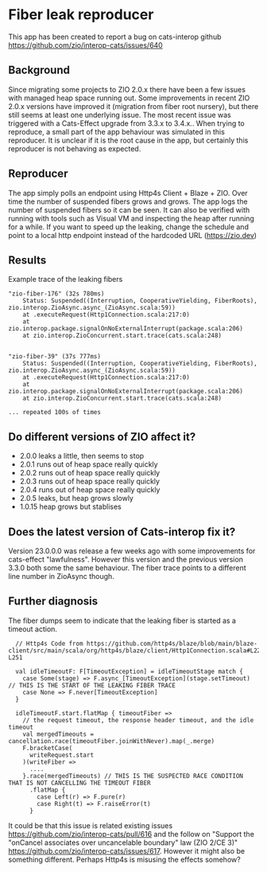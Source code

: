 # Fiber leak reproducer

This app has been created to report a bug on cats-interop github https://github.com/zio/interop-cats/issues/640
## Background
Since migrating some projects to ZIO 2.0.x there have been a few issues with managed heap space running out. Some improvements in recent ZIO 2.0.x versions have improved it (migration from fiber root nursery), but there still seems at least one underlying issue. The most recent issue was triggered with a Cats-Effect upgrade from 3.3.x to 3.4.x.. When trying to reproduce, a small part of the app behaviour was simulated in this reproducer. It is unclear if it is the root cause in the app, but certainly this reproducer is not behaving as expected.

## Reproducer

The app simply polls an endpoint using Http4s Client + Blaze + ZIO. Over time the number of suspended fibers grows and grows. The app logs the number of suspended fibers so it can be seen. It can also be verified with running with tools such as Visual VM and inspecting the heap after running for a while. If you want to speed up the leaking, change the schedule and point to a local http endpoint instead of the hardcoded URL (https://zio.dev)

## Results

Example trace of the leaking fibers

```
"zio-fiber-176" (32s 780ms) 
	Status: Suspended((Interruption, CooperativeYielding, FiberRoots), zio.interop.ZioAsync.async_(ZioAsync.scala:59))
	at .executeRequest(Http1Connection.scala:217:0)
	at zio.interop.package.signalOnNoExternalInterrupt(package.scala:206)
	at zio.interop.ZioConcurrent.start.trace(cats.scala:248)


"zio-fiber-39" (37s 777ms) 
	Status: Suspended((Interruption, CooperativeYielding, FiberRoots), zio.interop.ZioAsync.async_(ZioAsync.scala:59))
	at .executeRequest(Http1Connection.scala:217:0)
	at zio.interop.package.signalOnNoExternalInterrupt(package.scala:206)
	at zio.interop.ZioConcurrent.start.trace(cats.scala:248)
	
... repeated 100s of times	
```
## Do different versions of ZIO affect it?


* 2.0.0 leaks a little, then seems to stop
* 2.0.1 runs out of heap space really quickly
* 2.0.2 runs out of heap space really quickly
* 2.0.3 runs out of heap space really quickly
* 2.0.4 runs out of heap space really quickly
* 2.0.5 leaks, but heap grows slowly
* 1.0.15 heap grows but stablises

## Does the latest version of Cats-interop fix it?
Version 23.0.0.0 was release a few weeks ago with some improvements for cats-effect "lawfulness". However this version and the previous version 3.3.0 both some the same behaviour. The fiber trace points to a different line number in ZioAsync though.

## Further diagnosis
The fiber dumps seem to indicate that the leaking fiber is started as a timeout action.

```
  // Http4s Code from https://github.com/http4s/blaze/blob/main/blaze-client/src/main/scala/org/http4s/blaze/client/Http1Connection.scala#L221-L251
    
  val idleTimeoutF: F[TimeoutException] = idleTimeoutStage match {
    case Some(stage) => F.async_[TimeoutException](stage.setTimeout) // THIS IS THE START OF THE LEAKING FIBER TRACE
    case None => F.never[TimeoutException]
  }

  idleTimeoutF.start.flatMap { timeoutFiber =>
    // the request timeout, the response header timeout, and the idle timeout
    val mergedTimeouts = cancellation.race(timeoutFiber.joinWithNever).map(_.merge)
    F.bracketCase(
      writeRequest.start
    )(writeFiber =>
      ....
    }.race(mergedTimeouts) // THIS IS THE SUSPECTED RACE CONDITION THAT IS NOT CANCELLING THE TIMEOUT FIBER
      .flatMap {
        case Left(r) => F.pure(r)
        case Right(t) => F.raiseError(t)
      }
```

It could be that this issue is related existing issues https://github.com/zio/interop-cats/pull/616
and the follow on "Support the "onCancel associates over uncancelable boundary" law (ZIO 2/CE 3)" https://github.com/zio/interop-cats/issues/617. However it might also be something different. Perhaps Http4s is misusing the effects somehow?